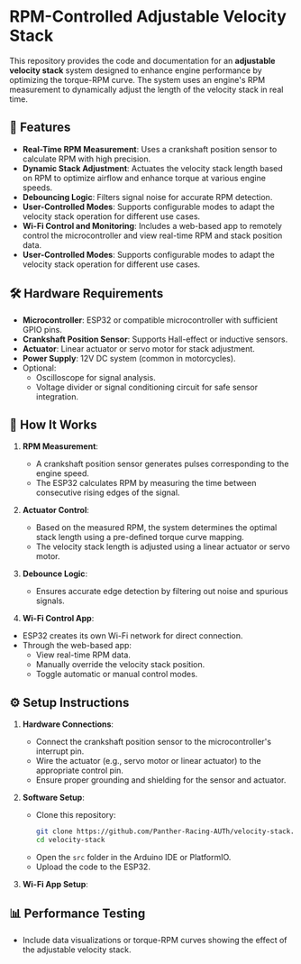# RPM-Controlled Adjustable Velocity Stack

This repository provides the code and documentation for an **adjustable velocity stack** system designed to enhance engine performance by optimizing the torque-RPM curve. The system uses an engine's RPM measurement to dynamically adjust the length of the velocity stack in real time.

## 🚀 Features
- **Real-Time RPM Measurement**: Uses a crankshaft position sensor to calculate RPM with high precision.
- **Dynamic Stack Adjustment**: Actuates the velocity stack length based on RPM to optimize airflow and enhance torque at various engine speeds.
- **Debouncing Logic**: Filters signal noise for accurate RPM detection.
- **User-Controlled Modes**: Supports configurable modes to adapt the velocity stack operation for different use cases.
- **Wi-Fi Control and Monitoring**: Includes a web-based app to remotely control the microcontroller and view real-time RPM and stack position data.
- **User-Controlled Modes**: Supports configurable modes to adapt the velocity stack operation for different use cases.


## 🛠️ Hardware Requirements
- **Microcontroller**: ESP32 or compatible microcontroller with sufficient GPIO pins.
- **Crankshaft Position Sensor**: Supports Hall-effect or inductive sensors.
- **Actuator**: Linear actuator or servo motor for stack adjustment.
- **Power Supply**: 12V DC system (common in motorcycles).
- Optional:
  - Oscilloscope for signal analysis.
  - Voltage divider or signal conditioning circuit for safe sensor integration.

## 📝 How It Works
1. **RPM Measurement**:
   - A crankshaft position sensor generates pulses corresponding to the engine speed.
   - The ESP32 calculates RPM by measuring the time between consecutive rising edges of the signal.

2. **Actuator Control**:
   - Based on the measured RPM, the system determines the optimal stack length using a pre-defined torque curve mapping.
   - The velocity stack length is adjusted using a linear actuator or servo motor.

3. **Debounce Logic**:
   - Ensures accurate edge detection by filtering out noise and spurious signals.

4. **Wi-Fi Control App**:
  - ESP32 creates its own Wi-Fi network for direct connection.
  - Through the web-based app:
     - View real-time RPM data.
     - Manually override the velocity stack position.
     - Toggle automatic or manual control modes.

## ⚙️ Setup Instructions
1. **Hardware Connections**:
   - Connect the crankshaft position sensor to the microcontroller's interrupt pin.
   - Wire the actuator (e.g., servo motor or linear actuator) to the appropriate control pin.
   - Ensure proper grounding and shielding for the sensor and actuator.

2. **Software Setup**:
   - Clone this repository:
     ```bash
     git clone https://github.com/Panther-Racing-AUTh/velocity-stack.git
     cd velocity-stack
     ```
   - Open the `src` folder in the Arduino IDE or PlatformIO.
   - Upload the code to the ESP32.

3. **Wi-Fi App Setup**:
  
   

## 📊 Performance Testing
- Include data visualizations or torque-RPM curves showing the effect of the adjustable velocity stack.
